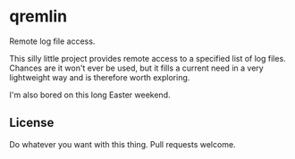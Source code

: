 # qremlin

Remote log file access.

This silly little project provides remote access to a specified list of log
files. Chances are it won't ever be used, but it fills a current need in a
very lightweight way and is therefore worth exploring.

I'm also bored on this long Easter weekend.

## License

Do whatever you want with this thing. Pull requests welcome.
